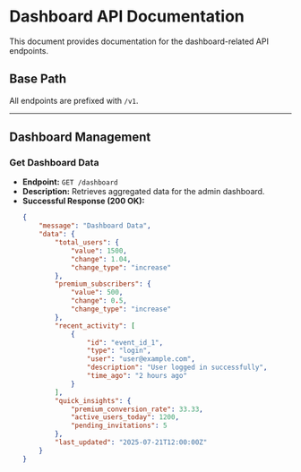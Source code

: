 # Dashboard API Documentation

This document provides documentation for the dashboard-related API endpoints.

## Base Path

All endpoints are prefixed with `/v1`.

---

## Dashboard Management

### Get Dashboard Data

- **Endpoint:** `GET /dashboard`
- **Description:** Retrieves aggregated data for the admin dashboard.
- **Successful Response (200 OK):**
    ```json
    {
        "message": "Dashboard Data",
        "data": {
            "total_users": {
                "value": 1500,
                "change": 1.04,
                "change_type": "increase"
            },
            "premium_subscribers": {
                "value": 500,
                "change": 0.5,
                "change_type": "increase"
            },
            "recent_activity": [
                {
                    "id": "event_id_1",
                    "type": "login",
                    "user": "user@example.com",
                    "description": "User logged in successfully",
                    "time_ago": "2 hours ago"
                }
            ],
            "quick_insights": {
                "premium_conversion_rate": 33.33,
                "active_users_today": 1200,
                "pending_invitations": 5
            },
            "last_updated": "2025-07-21T12:00:00Z"
        }
    }
    ```
